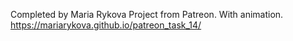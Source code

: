 Completed by Maria Rykova
Project from Patreon. With animation.
https://mariarykova.github.io/patreon_task_14/
